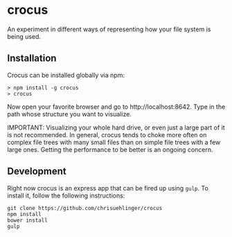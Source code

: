 # crocus

An experiment in different ways of representing how your file system is being used.

Installation
------------

Crocus can be installed globally via npm:

    > npm install -g crocus
    > crocus
    
Now open your favorite browser and go to http://localhost:8642. Type in the path whose structure you want to visualize.

IMPORTANT: Visualizing your whole hard drive, or even just a large part of it is not recommended. In general, crocus tends to choke more often on complex file trees with many small files than on simple file trees with a few large ones. Getting the performance to be better is an ongoing concern.

Development
-----------

Right now crocus is an express app that can be fired up using `gulp`. To install it, follow the following instructions:

    git clone https://github.com/chrisuehlinger/crocus
    npm install
    bower install
    gulp
